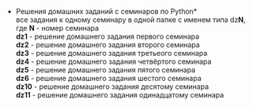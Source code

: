 * Решения домашних заданий с семинаров по Python*  
  все задания к одному семинару в одной папке с именем типа dz**N**, где **N** - номер семинара  
**dz1** - решение домашнего задания первого семинара  
**dz2** - решение домашнего задания второго семинара  
**dz3** - решение домашнего задания третьеого семинара  
**dz4** - решение домашнего задания четвёртого семинара  
**dz5** - решение домашнего задания пятого семинара  
**dz6** - решение домашнего задания шестого семинара  
**dz10** - решение домашнего задания десятому семинара  
**dz11** - решение домашнего задания одинадцатому семинара  
